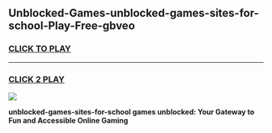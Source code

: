 
## Unblocked-Games-unblocked-games-sites-for-school-Play-Free-gbveo
<h3>
<a href="https://premium76.site?title=unblocked-games-sites-for-school&ref=19M">CLICK TO PLAY</a></h3>
<hr>

<h3>
<a href="https://premium76.site?title=unblocked-games-sites-for-school&ref=19M">CLICK 2 PLAY</a>
  
</h3>

<a href="https://premium76.site?title=unblocked-games-sites-for-school&ref=19M"><img src="https://clearcache.store/games.png"></a>


**unblocked-games-sites-for-school games unblocked: Your Gateway to Fun and Accessible Online Gaming**
